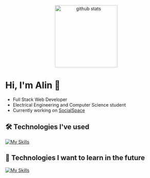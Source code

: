 <div align='center'>
  <img src='https://streak-stats.demolab.com?user=alin1k&theme=gruvbox-duo&hide_border=true&border_radius=10&background=EB545400&dates=EB5454' height='195' alt='github stats'/>
</div>



# Hi, I'm Alin 👋

- Full Stack Web Developer
- Electrical Engineering and Computer Science student
- Currently working on [SocialSpace](https://github.com/alin1k/SocialSpace)

## 🛠 Technologies I've used 

[![My Skills](https://skillicons.dev/icons?i=cpp,c,java,python,arduino,js,ts,jquery,html,css,tailwindcss,bootstrap,react,nextjs,redux,git,postman,nodejs,express,mongo,postgresql)](https://skillicons.dev)

## 🧠 Technologies I want to learn in the future 

[![My Skills](https://skillicons.dev/icons?i=angular,spring)](https://skillicons.dev)




